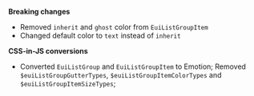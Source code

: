 **Breaking changes**

- Removed `inherit` and `ghost` color from `EuiListGroupItem`
- Changed default color to `text` instead of `inherit`

**CSS-in-JS conversions**

- Converted `EuiListGroup` and `EuiListGroupItem` to Emotion; Removed `$euiListGroupGutterTypes`, `$euiListGroupItemColorTypes` and `$euiListGroupItemSizeTypes`;
